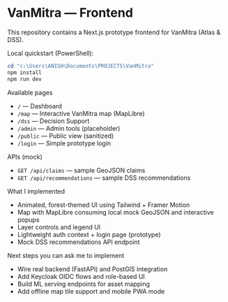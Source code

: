 
# VanMitra — Frontend

This repository contains a Next.js prototype frontend for VanMitra (Atlas & DSS).

Local quickstart (PowerShell):

```powershell
cd "c:\Users\ANISH\Documents\PROJECTS\VanMitra"
npm install
npm run dev
```

Available pages
- `/` — Dashboard
- `/map` — Interactive VanMitra map (MapLibre)
- `/dss` — Decision Support
- `/admin` — Admin tools (placeholder)
- `/public` — Public view (sanitized)
- `/login` — Simple prototype login

APIs (mock)
- `GET /api/claims` — sample GeoJSON claims
- `GET /api/recommendations` — sample DSS recommendations

What I implemented
- Animated, forest-themed UI using Tailwind + Framer Motion
- Map with MapLibre consuming local mock GeoJSON and interactive popups
- Layer controls and legend UI
- Lightweight auth context + login page (prototype)
- Mock DSS recommendations API endpoint

Next steps you can ask me to implement
- Wire real backend (FastAPI) and PostGIS integration
- Add Keycloak OIDC flows and role-based UI
- Build ML serving endpoints for asset mapping
- Add offline map tile support and mobile PWA mode
